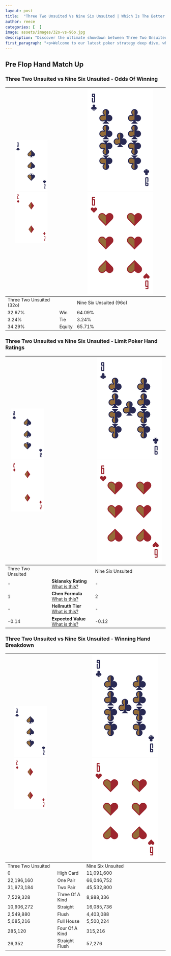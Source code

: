 ```yaml
---
layout: post
title:  "Three Two Unsuited Vs Nine Six Unsuited | Which Is The Better Hand In Poker? A Complete Guide"
author: reece
categories: [  ]
image: assets/images/32o-vs-96o.jpg
description: "Discover the ultimate showdown between Three Two Unsuited and Nine Six Unsuited in poker! Uncover the odds, strategies, and scenarios where one hand triumphs over the other. Get ready to up your poker game with this thrilling analysis."
first_paragraph: "<p>Welcome to our latest poker strategy deep dive, where we're pitting two distinct hands against each other in a high-stakes showdown: Three Two Unsuited vs Nine Six Unsuited.</p><p>In the dynamic world of poker, every decision counts, and knowing which hand holds the upper hand is key to your success at the table.</p><p>In this article, we'll dissect these two hands, explore the scenarios where one dominates the other, and equip you with the knowledge to make strategic choices that can tip the odds in your favor.</p><p>Get ready to unravel the intriguing dynamics of these poker hands and elevate your game to new heights.</p>"
---
```




[comment]: # (sp0)

## Pre Flop Hand Match Up

<div class="table hand-ratings" markdown="1"> 



### Three Two Unsuited vs Nine Six Unsuited - Odds Of Winning


    
| ![image info](assets/images/hand1/3.png) ![image info](assets/images/hand1/2o.png) |  | ![image info](assets/images/hand2/9.png) ![image info](assets/images/hand2/6o.png) |
| -------- | -------- | -------- |
| Three Two Unsuited (32o) |  | Nine Six Unsuited (96o) |
| 32.67% | Win | 64.09% |
| 3.24% | Tie | 3.24% |
| 34.29% | Equity | 65.71% |




[comment]: # (sp1)



### Three Two Unsuited vs Nine Six Unsuited - Limit Poker Hand Ratings


    
| ![image info](assets/images/hand1/3.png) ![image info](assets/images/hand1/2o.png) |  | ![image info](assets/images/hand2/9.png) ![image info](assets/images/hand2/6o.png) |
| -------- | -------- | -------- |
| Three Two Unsuited |  | Nine Six Unsuited |
| - | **Sklansky Rating** [What is this?](/sklansky-rating-explained) | - |
| 1 | **Chen Formula** [What is this?](/chen-formula-explained) | 2 |
| - | **Hellmuth Tier** [What is this?](/Hellmuth-tier-explained) | - |
| -0.14 | **Expected Value** [What is this?](/expected-value-explained) | -0.12 |




[comment]: # (sp2)



### Three Two Unsuited vs Nine Six Unsuited - Winning Hand Breakdown


    
| ![image info](assets/images/hand1/3.png) ![image info](assets/images/hand1/2o.png) |  | ![image info](assets/images/hand2/9.png) ![image info](assets/images/hand2/6o.png) |
| -------- | -------- | -------- |
| Three Two Unsuited |  | Nine Six Unsuited |
| 0 | High Card | 11,091,600 |
| 22,196,160 | One Pair | 66,046,752 |
| 31,973,184 | Two Pair | 45,532,800 |
| 7,529,328 | Three Of A Kind | 8,988,336 |
| 10,906,272 | Straight | 16,085,736 |
| 2,549,880 | Flush | 4,403,088 |
| 5,085,216 | Full House | 5,500,224 |
| 285,120 | Four Of A Kind | 315,216 |
| 26,352 | Straight Flush | 57,276 |




[comment]: # (sp3)



</div>

[comment]: # (sp4)



[comment]: # (sp5)


